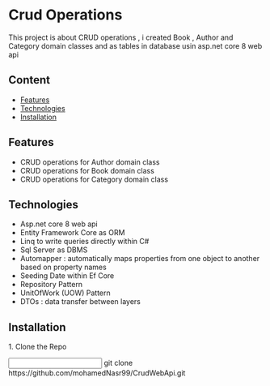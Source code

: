 # Crud Operations 
This project is about CRUD operations , i created Book , Author and Category domain classes and as tables in database usin asp.net core 8 web api

## Content 
  * [Features](#features)
  * [Technologies](#technologies)
  * [Installation](#installation)

## Features
  * CRUD operations for Author domain class
  * CRUD operations for Book domain class
  * CRUD operations for Category domain class

## Technologies

  * Asp.net core 8 web api
  * Entity Framework Core as ORM
  * Linq  to write queries directly within C#
  * Sql Server as DBMS
  * Automapper : automatically maps properties from one object to another based on property names
  * Seeding Date within Ef Core
  * Repository Pattern
  * UnitOfWork (UOW) Pattern
  * DTOs : data transfer between layers


## Installation
<p>1. Clone the Repo</p>
<p> <input type = "text"> git clone https://github.com/mohamedNasr99/CrudWebApi.git</input> </p>

